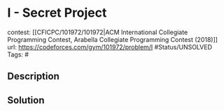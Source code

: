 # I - Secret Project

contest: [[CFICPC/101972/101972|ACM International Collegiate Programming Contest, Arabella Collegiate Programming Contest (2018)]]
url: https://codeforces.com/gym/101972/problem/I
#Status/UNSOLVED
Tags: #

## Description

## Solution

